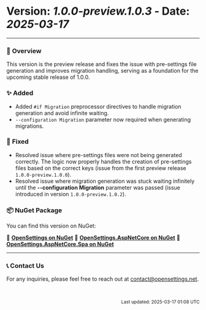 # Version: *1.0.0-preview.1.0.3* - Date: *2025-03-17*

---

### 🚀 **Overview**
This version is the preview release and fixes the issue with pre-settings file generation and improves migration handling, serving as a foundation for the upcoming stable release of 1.0.0.

### ✨ **Added**
* Added `#if Migration` preprocessor directives to handle migration generation and avoid infinite waiting. 
* `--configuration Migration` parameter now required when generating migrations.

### 🐛 **Fixed**
* Resolved issue where pre-settings files were not being generated correctly. The logic now properly handles the creation of pre-settings files based on the correct keys (issue from the first preview release ``1.0.0-preview.1.0.0``).
* Resolved issue where migration generation was stuck waiting infinitely until the **--configuration Migration** parameter was passed (issue introduced in version `1.0.0-preview.1.0.2`).

### 📦 **NuGet Package**  
You can find this version on NuGet:  

🔗 **[OpenSettings on NuGet](https://www.nuget.org/packages/OpenSettings/1.0.0-preview.1.0.3)**
🔗 **[OpenSettings.AspNetCore on NuGet](https://www.nuget.org/packages/OpenSettings.AspNetCore/1.0.0-preview.1.0.3)**
🔗 **[OpenSettings.AspNetCore.Spa on NuGet](https://www.nuget.org/packages/OpenSettings.AspNetCore.Spa/1.0.0-preview.1.0.3)**

---

### 📞 **Contact Us**
For any inquiries, please feel free to reach out at [contact@opensettings.net](mailto:contact@opensettings.net).

<br>

<p align="right"><small>Last updated: 2025-03-17 01:08 UTC</small></p>